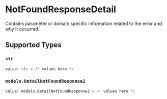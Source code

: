 # NotFoundResponseDetail

Contains parameter or domain specific information related to the error and why it occurred.


## Supported Types

### `str`

```python
value: str = /* values here */
```

### `models.DetailNotFoundResponse2`

```python
value: models.DetailNotFoundResponse2 = /* values here */
```

